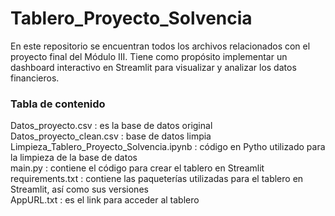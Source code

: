 # Tablero_Proyecto_Solvencia
En este repositorio se encuentran todos los archivos relacionados con el proyecto final del Módulo III. Tiene como propósito implementar un dashboard interactivo en Streamlit para visualizar y analizar los datos financieros.


### Tabla de contenido
Datos_proyecto.csv : es la base de datos original  <br>
Datos_proyecto_clean.csv : base de datos limpia  <br>
Limpieza_Tablero_Proyecto_Solvencia.ipynb : código en Pytho utilizado para la limpieza de la base de datos  <br>
main.py : contiene el código para crear el tablero en Streamlit  <br>
requirements.txt : contiene las paqueterías utilizadas para el tablero en Streamlit, así como sus versiones  <br>
AppURL.txt : es el link para acceder al tablero

